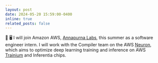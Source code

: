 ```yaml
---
layout: post
date: 2024-05-20 15:59:00-0400
inline: true
related_posts: false
---
```


:tada: :desktop_computer: I will join Amazon AWS, [Annapurna Labs](https://www.amazon.jobs/content/en/teams/amazon-web-services/annapurna-labs), this summer as a software engineer intern. I will work with the Compiler team on the AWS [Neuron](https://awsdocs-neuron.readthedocs-hosted.com/en/latest/), which aims to optimize deep learning training and inference on AWS [Trainium](https://aws.amazon.com/machine-learning/trainium/?nc1=h_ls) and Inferentia chips.
